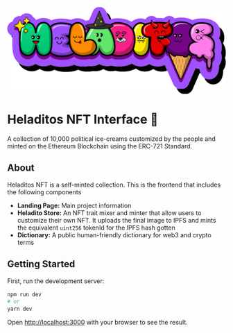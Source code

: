 <img src="./public/brand/logo.svg" height="200"/>

# Heladitos NFT Interface 🍦

A collection of 10,000 political ice-creams customized by the people and minted on the Ethereum Blockchain using the ERC-721 Standard.

## About

Heladitos NFT is a self-minted collection. This is the frontend that includes the following components

- **Landing Page:** Main project information
- **Heladito Store:** An NFT trait mixer and minter that allow users to customize their own NFT. It uploads the final image to IPFS and mints the equivalent `uint256` tokenId for the IPFS hash gotten
- **Dictionary:** A public human-friendly dictionary for web3 and crypto terms

## Getting Started

First, run the development server:

```bash
npm run dev
# or
yarn dev
```

Open [http://localhost:3000](http://localhost:3000) with your browser to see the result.
